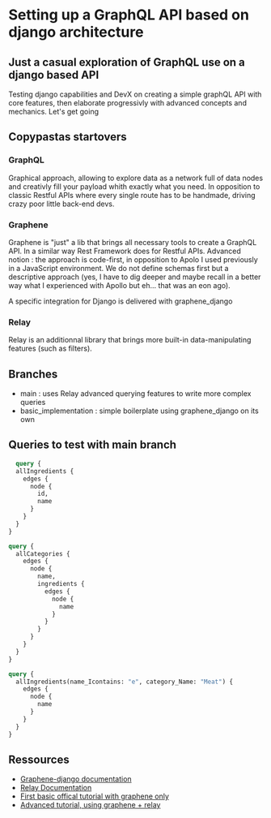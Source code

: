 # Setting up a GraphQL API based on django architecture

## Just a casual exploration of GraphQL use on a django based API
Testing django capabilities and DevX on creating a simple graphQL API with core features, then elaborate progressivly with advanced concepts and mechanics. Let's get going

## Copypastas startovers

### GraphQL

Graphical approach, allowing to explore data as a network full of data nodes and creativly fill your payload whith exactly what you need.
In opposition to classic Restful APIs where every single route has to be handmade, driving crazy poor little back-end devs.

### Graphene

Graphene is "just" a lib that brings all necessary tools to create a GraphQL API. 
In a similar way Rest Framework does for Restful APIs.
Advanced notion : the approach is code-first, in opposition to Apolo I used previously in a JavaScript environment. We do not define schemas first but a descriptive approach (yes, I have to dig deeper and maybe recall in a better way what I experienced with Apollo but eh... that was an eon ago).

A specific integration for Django is delivered with graphene_django

### Relay

Relay is an additionnal library that brings more built-in data-manipulating features (such as filters).

## Branches

- main : uses Relay advanced querying features to write more complex queries
- basic_implementation : simple boilerplate using graphene_django on its own

## Queries to test with main branch

```graphql
  query {
  allIngredients {
    edges {
      node {
        id,
        name
      }
    }
  }
}
```
```graphql
query {
  allCategories {
    edges {
      node {
        name,
        ingredients {
          edges {
            node {
              name
            }
          }
        }
      }
    }
  }
}
```
```graphql
query {
  allIngredients(name_Icontains: "e", category_Name: "Meat") {
    edges {
      node {
        name
      }
    }
  }
}
```

## Ressources

- [Graphene-django documentation](https://docs.graphene-python.org/en/latest/)
- [Relay Documentation](https://relay.dev/docs/)
- [First basic offical tutorial with graphene only](https://docs.graphene-python.org/en/latest/relay/)
- [Advanced tutorial, using graphene + relay](https://docs.graphene-python.org/projects/django/en/latest/tutorial-relay/)